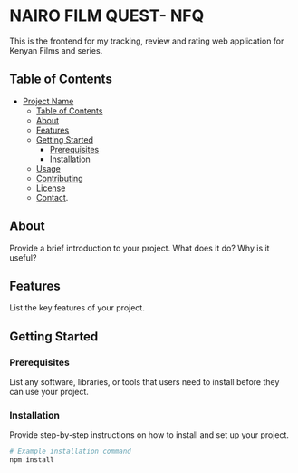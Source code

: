 # NAIRO FILM QUEST- NFQ

This is the frontend for my tracking, review and rating web application for Kenyan Films and series.

## Table of Contents

- [Project Name](#project-name)
  - [Table of Contents](#table-of-contents)
  - [About](#about)
  - [Features](#features)
  - [Getting Started](#getting-started)
    - [Prerequisites](#prerequisites)
    - [Installation](#installation)
  - [Usage](#usage)
  - [Contributing](#contributing)
  - [License](#license)
  - [Contact](#contact).

## About

Provide a brief introduction to your project. What does it do? Why is it useful?

## Features

List the key features of your project.

## Getting Started

### Prerequisites

List any software, libraries, or tools that users need to install before they can use your project.

### Installation

Provide step-by-step instructions on how to install and set up your project.

```bash
# Example installation command
npm install
